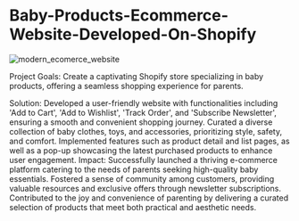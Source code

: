 # Baby-Products-Ecommerce-Website-Developed-On-Shopify

![modern_ecomerce_website](https://github.com/mustafashahid0987/Baby-Products-Ecommerce-Website-Developed-On-Shopify/assets/59024888/8583832a-8892-4116-b0b1-138bbd742cea)

Project Goals:
Create a captivating Shopify store specializing in baby products, offering a seamless shopping experience for parents.

Solution:
Developed a user-friendly website with functionalities including 'Add to Cart', 'Add to Wishlist', 'Track Order', and 'Subscribe Newsletter', ensuring a smooth and convenient shopping journey.
Curated a diverse collection of baby clothes, toys, and accessories, prioritizing style, safety, and comfort.
Implemented features such as product detail and list pages, as well as a pop-up showcasing the latest purchased products to enhance user engagement.
Impact:
Successfully launched a thriving e-commerce platform catering to the needs of parents seeking high-quality baby essentials.
Fostered a sense of community among customers, providing valuable resources and exclusive offers through newsletter subscriptions.
Contributed to the joy and convenience of parenting by delivering a curated selection of products that meet both practical and aesthetic needs.



